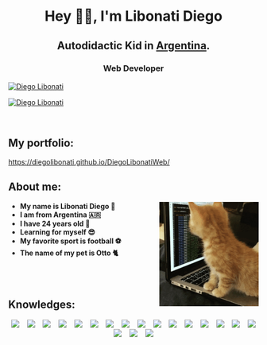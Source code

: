
<h1 align="center"> Hey 👋🏽, I'm Libonati Diego </h1>

<h2 align="center">
    Autodidactic Kid in <a href="https://www.instagram.com/die_libonati/?hl=es-la">Argentina</a>.  
</h2>

<h3 align="center">
    Web Developer
</h3>

<p align="center">

<a href="https://www.instagram.com/die_libonati/?hl=es-la" target="blank"><img align="center" src="https://img.shields.io/badge/Instagram-E4405F?style=for-the-badge&logo=instagram&logoColor=white" alt="Diego Libonati"/></a>

<a href="diego.libonati1998@gmail.com" target="blank"><img align="center" src="https://img.shields.io/badge/Gmail-D14836?style=for-the-badge&logo=gmail&logoColor=white" alt="Diego Libonati"/></a>

</p>

<br/>

## My portfolio:
https://diegolibonati.github.io/DiegoLibonatiWeb/

## About me: 
<img align="right" alt="cat coding" src="https://github.com/DiegoLibonati/DiegoLibonati/blob/main/template/cat.gif" width="200" />

- **My name is Libonati Diego 🐥**
- **I am from Argentina 🇦🇷**
- **I have 24 years old 💯**
- **Learning for myself 😎**
- **My favorite sport is football ⚽**
- **The name of my pet is Otto 🐈**
<br/>

<br/>

## Knowledges:

<p align="center">
<code><img height="75" src="https://raw.githubusercontent.com/DiegoLibonati/DiegoLibonatiWeb/master/src/assets/Index/css.png"></code> &nbsp;&nbsp;
<code><img height="75" src="https://raw.githubusercontent.com/DiegoLibonati/DiegoLibonatiWeb/master/src/assets/Index/bootstrap.png"></code> &nbsp;&nbsp;
<code><img height="75" src="https://raw.githubusercontent.com/DiegoLibonati/DiegoLibonatiWeb/master/src/assets/Index/django.png"></code> &nbsp;&nbsp;
<code><img height="75" src="https://raw.githubusercontent.com/DiegoLibonati/DiegoLibonatiWeb/master/src/assets/Index/flask.png"></code> &nbsp;&nbsp;
<code><img height="75" src="https://raw.githubusercontent.com/DiegoLibonati/DiegoLibonatiWeb/master/src/assets/Index/html.png"></code> &nbsp;&nbsp;
<code><img height="75" src="https://raw.githubusercontent.com/DiegoLibonati/DiegoLibonatiWeb/master/src/assets/Index/javascript.png"></code> &nbsp;&nbsp;
<code><img height="75" src="https://raw.githubusercontent.com/DiegoLibonati/DiegoLibonatiWeb/master/src/assets/Index/jest.png"></code> &nbsp;&nbsp;
<code><img height="75" src="https://raw.githubusercontent.com/DiegoLibonati/DiegoLibonatiWeb/master/src/assets/Index/jinja.png"></code> &nbsp;&nbsp;
<code><img height="75" src="https://raw.githubusercontent.com/DiegoLibonati/DiegoLibonatiWeb/master/src/assets/Index/mongodb.png"></code> &nbsp;&nbsp;
<code><img height="75" src="https://raw.githubusercontent.com/DiegoLibonati/DiegoLibonatiWeb/master/src/assets/Index/mysql.png"></code> &nbsp;&nbsp;
<code><img height="75" src="https://raw.githubusercontent.com/DiegoLibonati/DiegoLibonatiWeb/master/src/assets/Index/mysqlworkbench.png"></code> &nbsp;&nbsp;
<code><img height="75" src="https://raw.githubusercontent.com/DiegoLibonati/DiegoLibonatiWeb/master/src/assets/Index/photoshopcs6.png"></code> &nbsp;&nbsp;
<code><img height="75" src="https://raw.githubusercontent.com/DiegoLibonati/DiegoLibonatiWeb/master/src/assets/Index/phpmyadmin.png"></code> &nbsp;&nbsp;
<code><img height="75" src="https://raw.githubusercontent.com/DiegoLibonati/DiegoLibonatiWeb/master/src/assets/Index/postman.png"></code> &nbsp;&nbsp;
<code><img height="75" src="https://raw.githubusercontent.com/DiegoLibonati/DiegoLibonatiWeb/master/src/assets/Index/python.png"></code> &nbsp;&nbsp;
<code><img height="75" src="https://raw.githubusercontent.com/DiegoLibonati/DiegoLibonatiWeb/master/src/assets/Index/react.png"></code> &nbsp;&nbsp;
<code><img height="75" src="https://raw.githubusercontent.com/DiegoLibonati/DiegoLibonatiWeb/master/src/assets/Index/reactlibrary.png"></code> &nbsp;&nbsp;
<code><img height="75" src="https://raw.githubusercontent.com/DiegoLibonati/DiegoLibonatiWeb/master/src/assets/Index/sql.png"></code> &nbsp;&nbsp;
<code><img height="75" src="https://raw.githubusercontent.com/DiegoLibonati/DiegoLibonatiWeb/master/src/assets/Index/xampp.png"></code> &nbsp;&nbsp;
</p>
<br/>


